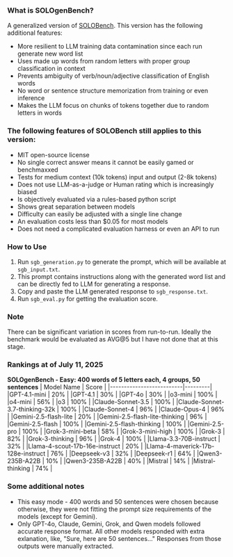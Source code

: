 ### What is SOLOgenBench?

A generalized version of [SOLOBench](https://github.com/jd-3d/SOLOBench). This version has the following additional features:

- More resilient to LLM training data contamination since each run generate new word list
- Uses made up words from random letters with proper group classification in context
- Prevents ambiguity of verb/noun/adjective classification of English words
- No word or sentence structure memorization from training or even inference
- Makes the LLM focus on chunks of tokens together due to random letters in words

### The following features of SOLOBench still applies to this version:

- MIT open-source license
- No single correct answer means it cannot be easily gamed or benchmaxxed
- Tests for medium context (10k tokens) input and output (2-8k tokens)
- Does not use LLM-as-a-judge or Human rating which is increasingly biased
- Is objectively evaluated via a rules-based python script
- Shows great separation between models
- Difficulty can easily be adjusted with a single line change
- An evaluation costs less than $0.05 for most models
- Does not need a complicated evaluation harness or even an API to run

### How to Use

1. Run `sgb_generation.py` to generate the prompt, which will be available at `sgb_input.txt`. 
2. This prompt contains instructions along with the generated word list and can be directly fed to LLM for generating a response. 
3. Copy and paste the LLM generated response to `sgb_response.txt`.
4. Run `sgb_eval.py` for getting the evaluation score.

### Note

There can be significant variation in scores from run-to-run. Ideally the benchmark would be evaluated as AVG@5 but I have not done that at this stage.

### Rankings at of July 11, 2025
**SOLOgenBench - Easy: 400 words of 5 letters each, 4 groups, 50 sentences**
| Model Name               | Score   |
|--------------------------|---------|
|GPT-4.1-mini | 20% |
|GPT-4.1 | 30% |
|GPT-4o | 30% |
|o3-mini | 100% |
|o4-mini | 56% |
|o3 | 100% |
|Claude-Sonnet-3.5 | 100% |
|Claude-Sonnet-3.7-thinking-32k | 100% |
|Claude-Sonnet-4 | 96% |
|Claude-Opus-4 | 96% |
|Gemini-2.5-flash-lite | 20% |
|Gemini-2.5-flash-lite-thinking | 96% |
|Gemini-2.5-flash | 100% |
|Gemini-2.5-flash-thinking | 100% |
|Gemini-2.5-pro | 100% |
|Grok-3-mini-beta | 58% |
|Grok-3-mini-high | 100% |
|Grok-3 | 82% |
|Grok-3-thinking | 96% |
|Grok-4 | 100% |
|Llama-3.3-70B-instruct | 32% |
|Llama-4-scout-17b-16e-instruct | 20% |
|Llama-4-maverick-17b-128e-instruct | 76% |
|Deepseek-v3 | 32% |
|Deepseek-r1 | 64% |
|Qwen3-235B-A22B | 10% |
|Qwen3-235B-A22B | 40% |
|Mistral | 14% |
|Mistral-thinking | 74% |


### Some additional notes

* This easy mode - 400 words and 50 sentences were chosen because otherwise, they were not fitting the prompt size requirements of the models (except for Gemini).
* Only GPT-4o, Claude, Gemini, Grok, and Qwen models followed accurate response format. All other models responded with extra exlanation, like, "Sure, here are 50 sentences..." Responses from those outputs were manually extracted.
